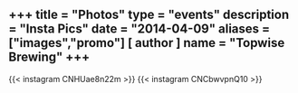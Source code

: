 +++
title = "Photos"
type = "events"
description = "Insta Pics"
date = "2014-04-09"
aliases = ["images","promo"]
[ author ]
  name = "Topwise Brewing"
+++
---

{{< instagram CNHUae8n22m >}}
{{< instagram CNCbwvpnQ10 >}}

